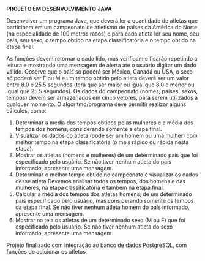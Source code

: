 **PROJETO EM DESENVOLVIMENTO**
**JAVA**

Desenvolver um programa Java, que deverá ler a quantidade de atletas que participam em um campeonato de atletismo de países da América do Norte (na especialidade de 100 metros rasos) e para cada atleta ler seu nome, 
seu país, seu sexo, o tempo obtido na etapa classificatória e o tempo obtido na etapa final.

As funções devem retornar o dado lido, mas verificam e ficarão repetindo a leitura e mostrando uma mensagem de alerta até o usuário digitar um dado válido. 
Observe que o país só poderá ser México, Canadá ou USA, o sexo só poderá ser F ou M e um tempo obtido pelo atleta deverá ser um valor entre 8.0 e 25.5 segundos (terá que ser maior ou igual que 8.0 e menor ou igual que 25.5 segundos). Os dados do campeonato (nomes, países, sexos, tempos) devem ser armazenados em cinco vetores, para serem utilizados a qualquer momento. 
O algoritmo/programa deve permitir realizar alguns cálculos, como: 

1) Determinar a média dos tempos obtidos pelas mulheres e a média dos tempos dos homens, considerando somente a etapa final.  
2) Visualizar os dados do atleta (pode ser um homem ou uma mulher) com melhor tempo na etapa classificatória (o mais rápido ou rápida nesta etapa). 
3) Mostrar os atletas (homens e mulheres) de um determinado país que foi especificado pelo usuário. Se não tiver nenhum atleta do país informado, apresente uma mensagem. 
4) Determinar o melhor tempo obtido no campeonato e visualizar os dados desse atleta.Devemos analisar todos os tempos, dos homens e das mulheres, na etapa classificatória e também na etapa final. 
5) Calcular a média dos tempos dos atletas homens, de um determinado país especificado pelo usuário, mas considerando somente os tempos da etapa final. Se não tiver nenhum atleta homem do país informado, apresente uma mensagem. 
6) Mostrar na tela os atletas de um determinado sexo (M ou F) que foi especificado pelo usuário. Se não tiver nenhum atleta do sexo informado, apresente uma mensagem. 


Projeto finalizado com integração ao banco de dados PostgreSQL, com funções de adicionar os atletas
